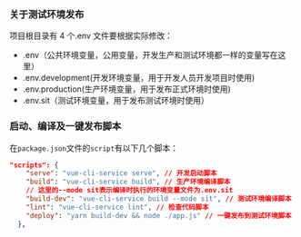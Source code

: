 ### 关于测试环境发布

项目根目录有 4 个.env 文件要根据实际修改：

- .env（公共环境变量，公用变量，开发生产和测试环境都一样的变量写在这里）
- .env.development(开发环境变量，用于开发人员开发项目时使用)
- .env.production(生产环境变量，用于发布正式环境时使用)
- .env.sit（测试环境变量，用于发布测试环境时使用）

### 启动、编译及一键发布脚本

在`package.json`文件的`script`有以下几个脚本：

```json
"scripts": {
    "serve": "vue-cli-service serve", // 开发启动脚本
    "build": "vue-cli-service build", // 生产环境编译脚本
    // 这里的--mode sit表示编译时执行的环境变量文件为.env.sit
    "build-dev": "vue-cli-service build --mode sit", // 测试环境编译脚本
    "lint": "vue-cli-service lint", // 检查代码脚本
    "deploy": "yarn build-dev && node ./app.js" // 一键发布到测试环境脚本
  },
```
